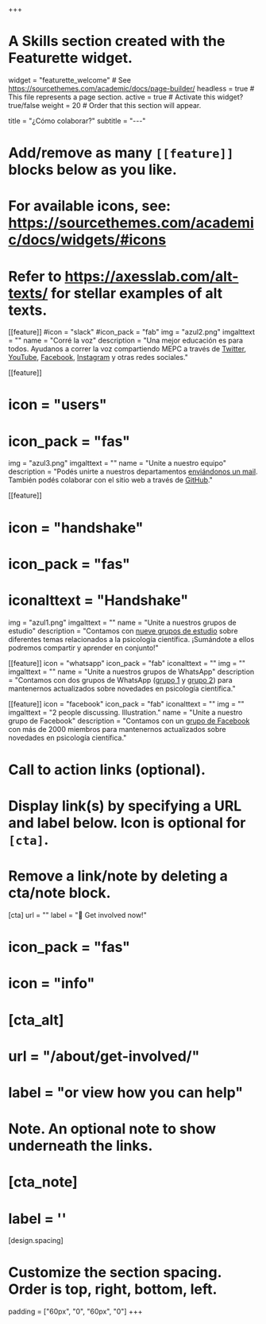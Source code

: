 +++
# A Skills section created with the Featurette widget.
widget = "featurette_welcome"  # See https://sourcethemes.com/academic/docs/page-builder/
headless = true  # This file represents a page section.
active = true  # Activate this widget? true/false
weight = 20  # Order that this section will appear.

title = "¿Cómo colaborar?"
subtitle = "---"


# Add/remove as many `[[feature]]` blocks below as you like.
# 
# For available icons, see: https://sourcethemes.com/academic/docs/widgets/#icons
# Refer to https://axesslab.com/alt-texts/ for stellar examples of alt texts.

[[feature]]
  #icon = "slack"
  #icon_pack = "fab"
  img = "azul2.png"
  imgalttext = ""
  name = "Corré la voz"
  description = "Una mejor educación es para todos. Ayudanos a correr la voz compartiendo MEPC a través de [Twitter](https://twitter.com/MEPC_oficial), [YouTube](https://www.youtube.com/channel/UCJpN1ANkID-67MQ2alMek-g), [Facebook](https://www.facebook.com/mepc.oficial/), [Instagram](https://www.instagram.com/mepc.oficial/) y otras redes sociales."
  
[[feature]]
#  icon = "users"
#  icon_pack = "fas"
  img = "azul3.png"
  imgalttext = ""
  name = "Unite a nuestro equipo"
  description = "Podés unirte a nuestros departamentos [enviándonos un mail](/contacto). También podés colaborar con el sitio web a través de  [GitHub](https://github.com/mepc-website/mepc)."

[[feature]]
  # icon = "handshake"
  # icon_pack = "fas"
  # iconalttext = "Handshake"
  img = "azul1.png"
  imgalttext = ""
  name = "Unite a nuestros grupos de estudio"
  description = "Contamos con [nueve grupos de estudio](/que-estudiamos) sobre diferentes temas relacionados a la psicología científica. ¡Sumándote a ellos podremos compartir y aprender en conjunto!"

[[feature]]
icon = "whatsapp"
icon_pack = "fab"
iconalttext = ""
img = ""
imgalttext = ""
name = "Unite a nuestros grupos de WhatsApp"
 description = "Contamos con dos grupos de WhatsApp ([grupo 1](https://chat.whatsapp.com/LXTB9dRdP2z0d8meLKz1eg) y [grupo 2](https://chat.whatsapp.com/LWqNQwz5UxhJIJwrArgJ3E)) para mantenernos actualizados sobre novedades en psicología científica."

[[feature]]
icon = "facebook"
icon_pack = "fab"
iconalttext = ""
img = ""
imgalttext = "2 people discussing. Illustration."
name = "Unite a nuestro grupo de Facebook"
description = "Contamos con un [grupo de Facebook](https://www.facebook.com/groups/2641583789449049) con más de 2000 miembros para mantenernos actualizados sobre novedades en psicología científica."

# Call to action links (optional).
#   Display link(s) by specifying a URL and label below. Icon is optional for `[cta]`.
#   Remove a link/note by deleting a cta/note block.
 [cta]
   url = ""
   label = ":rocket: Get involved now!"
   # icon_pack = "fas"
   # icon = "info"
  
# [cta_alt]
#  url = "/about/get-involved/"
#  label = "or view how you can help"

# Note. An optional note to show underneath the links.
# [cta_note]
#   label = ''


[design.spacing]
  # Customize the section spacing. Order is top, right, bottom, left.
  padding = ["60px", "0", "60px", "0"]
+++